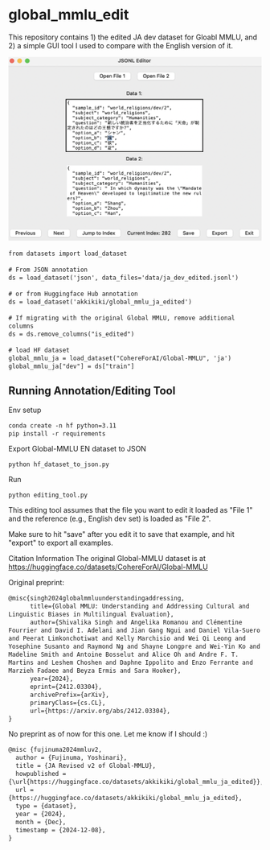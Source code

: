 # global_mmlu_edit

This repository contains 1) the edited JA dev dataset for Gloabl MMLU, and 2) a simple GUI tool I used to compare with the English version of it.

![Screenshot](./screenshot.png)

```
from datasets import load_dataset

# From JSON annotation
ds = load_dataset('json', data_files='data/ja_dev_edited.jsonl')

# or from Huggingface Hub annotation
ds = load_dataset('akkikiki/global_mmlu_ja_edited')

# If migrating with the original Global MMLU, remove additional columns
ds = ds.remove_columns("is_edited")

# load HF dataset
global_mmlu_ja = load_dataset("CohereForAI/Global-MMLU", 'ja')
global_mmlu_ja["dev"] = ds["train"]
```


## Running Annotation/Editing Tool
Env setup
```
conda create -n hf python=3.11
pip install -r requirements
```

Export Global-MMLU EN dataset to JSON
```
python hf_dataset_to_json.py
```

Run
```
python editing_tool.py
```

This editing tool assumes that the file you want to edit it loaded as "File 1" and the reference (e.g., English dev set) is loaded as "File 2".

Make sure to hit "save" after you edit it to save that example, and hit "export" to export all examples.


Citation Information
The original Global-MMLU dataset is at https://huggingface.co/datasets/CohereForAI/Global-MMLU

Original preprint:
```
@misc{singh2024globalmmluunderstandingaddressing,
      title={Global MMLU: Understanding and Addressing Cultural and Linguistic Biases in Multilingual Evaluation}, 
      author={Shivalika Singh and Angelika Romanou and Clémentine Fourrier and David I. Adelani and Jian Gang Ngui and Daniel Vila-Suero and Peerat Limkonchotiwat and Kelly Marchisio and Wei Qi Leong and Yosephine Susanto and Raymond Ng and Shayne Longpre and Wei-Yin Ko and Madeline Smith and Antoine Bosselut and Alice Oh and Andre F. T. Martins and Leshem Choshen and Daphne Ippolito and Enzo Ferrante and Marzieh Fadaee and Beyza Ermis and Sara Hooker},
      year={2024},
      eprint={2412.03304},
      archivePrefix={arXiv},
      primaryClass={cs.CL},
      url={https://arxiv.org/abs/2412.03304}, 
}
```


No preprint as of now for this one. Let me know if I should :)

```
@misc {fujinuma2024mmluv2,
  author = {Fujinuma, Yoshinari},
  title = {JA Revised v2 of Global-MMLU},
  howpublished = {\url{https://huggingface.co/datasets/akkikiki/global_mmlu_ja_edited}},
  url = {https://huggingface.co/datasets/akkikiki/global_mmlu_ja_edited},
  type = {dataset},
  year = {2024},
  month = {Dec},
  timestamp = {2024-12-08},
}
```
